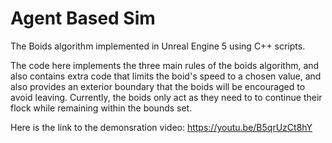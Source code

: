 # Agent Based Sim
 
The Boids algorithm implemented in Unreal Engine 5 using C++ scripts.

The code here implements the three main rules of the boids algorithm, and also contains extra code that limits the boid's speed to a chosen value, and also provides an exterior boundary that the boids will be encouraged to avoid leaving. Currently, the boids only act as they need to to continue their flock while remaining within the bounds set.

Here is the link to the demonsration video: https://youtu.be/B5qrUzCt8hY
